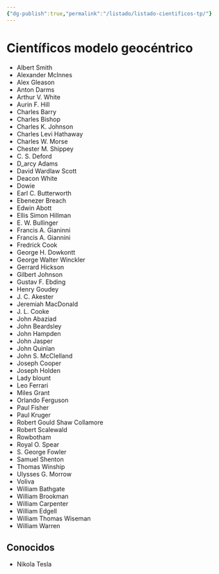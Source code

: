 ```yaml
---
{"dg-publish":true,"permalink":"/listado/listado-cientificos-tp/"}
---
```


# Científicos modelo geocéntrico

- Albert Smith
- Alexander McInnes
- Alex Gleason
- Anton Darms
- Arthur V. White
- Aurin F. Hill
- Charles Barry
- Charles Bishop
- Charles K. Johnson
- Charles Levi Hathaway
- Charles W. Morse
- Chester M. Shippey
- C. S. Deford
- D_arcy Adams
- David Wardlaw Scott
- Deacon White
- Dowie
- Earl C. Butterworth
- Ebenezer Breach
- Edwin Abott
- Ellis Simon Hillman
- E. W. Bullinger
- Francis A. Gianinni
- Francis A. Giannini
- Fredrick Cook
- George H. Dowkontt
- George Walter Winckler
- Gerrard Hickson
- Gilbert Johnson
- Gustav F. Ebding
- Henry Goudey
- J. C. Akester
- Jeremiah MacDonald
- J. L. Cooke
- John Abaziad
- John Beardsley 
- John Hampden 
- John Jasper 
- John Quinlan 
- John S. McClelland 
- Joseph Cooper 
- Joseph Holden 
- Lady blount 
- Leo Ferrari 
- Miles Grant 
- Orlando Ferguson 
- Paul Fisher 
- Paul Kruger 
- Robert Gould Shaw Collamore 
- Robert Scalewald 
- Rowbotham 
- Royal O. Spear 
- S. George Fowler 
- Samuel Shenton 
- Thomas Winship 
- Ulysses G. Morrow 
- Voliva 
- William Bathgate 
- William Brookman 
- William Carpenter 
- William Edgell 
- William Thomas Wiseman 
- William Warren 

## Conocidos
- Nikola Tesla
